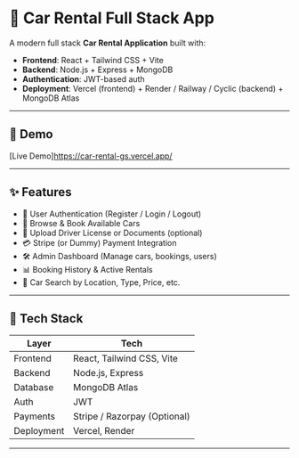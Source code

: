 # 🚗 Car Rental Full Stack App

A modern full stack **Car Rental Application** built with:

- **Frontend**: React + Tailwind CSS + Vite
- **Backend**: Node.js + Express + MongoDB
- **Authentication**: JWT-based auth
- **Deployment**: Vercel (frontend) + Render / Railway / Cyclic (backend) + MongoDB Atlas

---

## 📸 Demo

[Live Demo]https://car-rental-gs.vercel.app/


---

## ✨ Features

- 🔐 User Authentication (Register / Login / Logout)
- 📅 Browse & Book Available Cars
- 📁 Upload Driver License or Documents (optional)
- 💳 Stripe (or Dummy) Payment Integration
- 🛠️ Admin Dashboard (Manage cars, bookings, users)
- 📊 Booking History & Active Rentals
- 📍 Car Search by Location, Type, Price, etc.

---

## 🧱 Tech Stack

| Layer       | Tech                        |
|-------------|-----------------------------|
| Frontend    | React, Tailwind CSS, Vite   |
| Backend     | Node.js, Express            |
| Database    | MongoDB Atlas               |
| Auth        | JWT                         |
| Payments    | Stripe / Razorpay (Optional)|
| Deployment  | Vercel, Render              |

---


